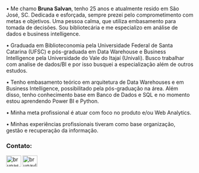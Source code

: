 • Me chamo <b>Bruna Salvan</b>, tenho 25 anos e atualmente resido em São José, SC.
Dedicada e esforçada, sempre prezei pelo comprometimento com metas e objetivos. Uma pessoa calma, que utiliza embasamento para tomada de decisões.
Sou bibliotecária e me especializo em análise de dados e business intelligence.

• Graduada em Biblioteconomia pela Universidade Federal de Santa Catarina (UFSC) e pós-graduada em Data Warehouse e Business Intelligence pela Universidade do Vale do Itajaí (Univali). Busco trabalhar com analise de dados/BI e por isso busquei a especialização além de outros estudos.

• Tenho embasamento teórico em arquitetura de Data Warehouses e em Business Intelligence, possibilitado pela pós-graduação na área. Além disso, tenho conhecimento base em Banco de Dados e SQL e no momento estou aprendendo Power BI e Python.

• Minha meta profissional é atuar com foco no produto e/ou Web Analytics.

• Minhas experiências profissionais tiveram como base organização, gestão e recuperação da informação. 

<h3 align="left">Contato:</h3>
<p align="left">
<a href="https://linkedin.com/in/brunasalvan" target="blank"><img align="center" src="https://raw.githubusercontent.com/rahuldkjain/github-profile-readme-generator/master/src/images/icons/Social/linked-in-alt.svg" alt="brunasalvan" height="30" width="40" /></a>
<a href="https://instagram.com/brunavlas" target="blank"><img align="center" src="https://raw.githubusercontent.com/rahuldkjain/github-profile-readme-generator/master/src/images/icons/Social/instagram.svg" alt="brunavlas" height="30" width="40" /></a>
</p>

<!---
brunavlas/brunavlas is a ✨ special ✨ repository because its `README.md` (this file) appears on your GitHub profile.
You can click the Preview link to take a look at your changes.
--->

